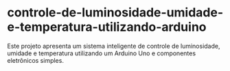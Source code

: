 # controle-de-luminosidade-umidade-e-temperatura-utilizando-arduino
Este projeto apresenta um sistema inteligente de controle de luminosidade, umidade e temperatura utilizando um Arduino Uno e componentes eletrônicos simples.
